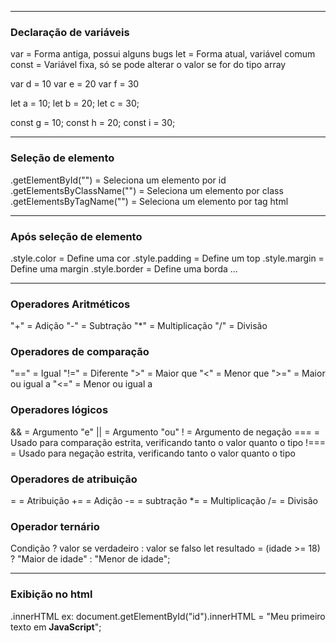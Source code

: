 
---
### Declaração de variáveis 

var      = Forma antiga, possui alguns bugs
let      = Forma atual, variável comum
const    = Variável fixa, só se pode alterar o valor se for do tipo array

var d = 10
var e = 20
var f = 30

let a = 10;
let b = 20;
let c = 30;

const g = 10;
const h = 20;
const i = 30;

------
### Seleção de elemento

.getElementById("")               = Seleciona um elemento por id
.getElementsByClassName("")       = Seleciona um elemento por class
.getElementsByTagName("")         = Seleciona um elemento por tag html

-----
### Após seleção de elemento

.style.color              = Define uma cor
.style.padding            = Define um top
.style.margin             = Define uma margin
.style.border             = Define uma borda
...

------
### Operadores Aritméticos

"+"     = Adição
"-"     = Subtração
"*"     = Multiplicação 
"/"     = Divisão
### Operadores de comparação

"=="     = Igual
"!="    = Diferente
">"     = Maior que
"<"     = Menor que 
">="    = Maior ou igual a
"<="    = Menor ou igual a

### Operadores lógicos
&&      = Argumento "e"
||      = Argumento "ou"
!       = Argumento de negação
===     = Usado para comparação estrita, verificando tanto o valor quanto o tipo
!===    = Usado para negação estrita, verificando tanto o valor quanto o tipo

### Operadores de atribuição

=       = Atribuição
+=      = Adição
-=      = subtração 
*=      = Multiplicação
/=      = Divisão
 
### Operador ternário

Condição ? valor se verdadeiro : valor se falso
let resultado = (idade >= 18) ? "Maior de idade" : "Menor de idade";

----
### Exibição no html

.innerHTML
ex:
document.getElementById("id").innerHTML = "Meu primeiro texto em <b>JavaScript</b>";
